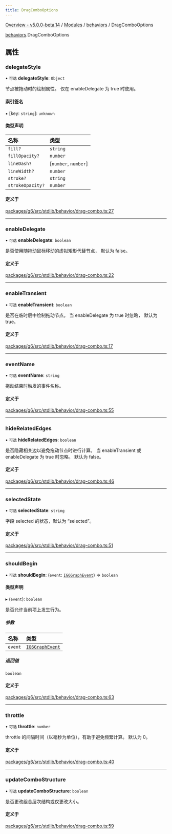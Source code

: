 ```yaml
---
title: DragComboOptions
---
```


[Overview - v5.0.0-beta.14](../../README.en.md) / [Modules](../../modules.en.md) / [behaviors](../../modules/behaviors.en.md) / DragComboOptions

[behaviors](../../modules/behaviors.en.md).DragComboOptions

## 属性

### delegateStyle

• `可选` **delegateStyle**: `Object`

节点被拖动时的绘制属性。 仅在 enableDelegate 为 true 时使用。

#### 索引签名

▪ [key: `string`]: `unknown`

#### 类型声明

| 名称             | 类型                 |
| :--------------- | :------------------- |
| `fill?`          | `string`             |
| `fillOpacity?`   | `number`             |
| `lineDash?`      | [`number`, `number`] |
| `lineWidth?`     | `number`             |
| `stroke?`        | `string`             |
| `strokeOpacity?` | `number`             |

#### 定义于

[packages/g6/src/stdlib/behavior/drag-combo.ts:27](https://github.com/antvis/G6/blob/61e525e59b/packages/g6/src/stdlib/behavior/drag-combo.ts#L27)

---

### enableDelegate

• `可选` **enableDelegate**: `boolean`

是否使用随拖动鼠标移动的虚拟矩形代替节点， 默认为 false。

#### 定义于

[packages/g6/src/stdlib/behavior/drag-combo.ts:22](https://github.com/antvis/G6/blob/61e525e59b/packages/g6/src/stdlib/behavior/drag-combo.ts#L22)

---

### enableTransient

• `可选` **enableTransient**: `boolean`

是否在临时层中绘制拖动节点。 当 enableDelegate 为 true 时忽略， 默认为 true。

#### 定义于

[packages/g6/src/stdlib/behavior/drag-combo.ts:17](https://github.com/antvis/G6/blob/61e525e59b/packages/g6/src/stdlib/behavior/drag-combo.ts#L17)

---

### eventName

• `可选` **eventName**: `string`

拖动结束时触发的事件名称。

#### 定义于

[packages/g6/src/stdlib/behavior/drag-combo.ts:55](https://github.com/antvis/G6/blob/61e525e59b/packages/g6/src/stdlib/behavior/drag-combo.ts#L55)

---

### hideRelatedEdges

• `可选` **hideRelatedEdges**: `boolean`

是否隐藏相关边以避免拖动节点时进行计算。 当 enableTransient 或 enableDelegate 为 true 时忽略。 默认为 false。

#### 定义于

[packages/g6/src/stdlib/behavior/drag-combo.ts:46](https://github.com/antvis/G6/blob/61e525e59b/packages/g6/src/stdlib/behavior/drag-combo.ts#L46)

---

### selectedState

• `可选` **selectedState**: `string`

字段 selected 的状态，默认为 “selected”。

#### 定义于

[packages/g6/src/stdlib/behavior/drag-combo.ts:51](https://github.com/antvis/G6/blob/61e525e59b/packages/g6/src/stdlib/behavior/drag-combo.ts#L51)

---

### shouldBegin

• `可选` **shouldBegin**: (`event`: [`IG6GraphEvent`](IG6GraphEvent.en.md)) => `boolean`

#### 类型声明

▸ (`event`): `boolean`

是否允许当前项上发生行为。

##### 参数

| 名称    | 类型                                   |
| :------ | :------------------------------------- |
| `event` | [`IG6GraphEvent`](IG6GraphEvent.en.md) |

##### 返回值

`boolean`

#### 定义于

[packages/g6/src/stdlib/behavior/drag-combo.ts:63](https://github.com/antvis/G6/blob/61e525e59b/packages/g6/src/stdlib/behavior/drag-combo.ts#L63)

---

### throttle

• `可选` **throttle**: `number`

throttle 的间隔时间（以毫秒为单位），有助于避免频繁计算。 默认为 0。

#### 定义于

[packages/g6/src/stdlib/behavior/drag-combo.ts:40](https://github.com/antvis/G6/blob/61e525e59b/packages/g6/src/stdlib/behavior/drag-combo.ts#L40)

---

### updateComboStructure

• `可选` **updateComboStructure**: `boolean`

是否更改组合层次结构或仅更改大小。

#### 定义于

[packages/g6/src/stdlib/behavior/drag-combo.ts:59](https://github.com/antvis/G6/blob/61e525e59b/packages/g6/src/stdlib/behavior/drag-combo.ts#L59)
